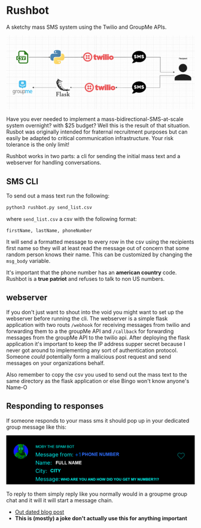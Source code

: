 # Rushbot
A sketchy mass SMS system using the Twilio and GroupMe APIs. 

![img](imgs/flowchart.png)

Have you ever needed to implement a mass-bidirectional-SMS-at-scale system overnight?
with $25 budget? Well this is the result of that situation. Rusbot was 
originally intended for fraternal recruitment purposes but can easily be 
adapted to critical communication infrastructure. Your risk tolerance is the only limit!

Rushbot works in two parts: a cli for sending the initial mass text 
and a webserver for handling conversations. 

## SMS CLI

To send out a mass text run the following: 
```bash
python3 rushbot.py send_list.csv
```
where `send_list.csv` a csv with the following format:
```
firstName, lastName, phoneNumber
```
It will send a formatted message to every row in the csv using the 
recipients first name so they will at least read the message out 
of concern that some random person knows their name. This can be 
customized by changing the `msg_body` variable.

It's important that the phone number has an **american country** code. Rushbot 
is a **true patriot** and refuses to talk to non US numbers. 

## webserver

If you don't just want to shout into the void you might want to set up 
the webserver before running the cli. The webserver is a simple flask application
with two routs `/webhook` for receiving messages from twilio and forwarding them to 
a the groupMe API and `/callback` for forwarding messages from the groupMe API to 
the twilio api. After deploying the flask application it's important to keep 
the IP address supper secret because I never got around to implementing any sort 
of authentication protocol. Someone *could* potentially form a malicious post 
request and send messages on your organizations behalf. 

Also remember to copy the csv you used to send out the mass text to the same 
directory as the flask application or else Bingo won't know anyone's Name-O  

## Responding to responses 
If someone responds to your mass sms it should pop up in your dedicated group message 
like this:

![img](imgs/mobythespambot.png)

To reply to them simply reply like you normally would in a groupme group chat and it will 
it will start a message chain. 

- [Out dated blog post](https://notjoemartinez.com/blog/automated_sms_with_twilio_and_groupme/)
- **This is (mostly) a joke don't actually use this for anything important**

